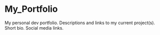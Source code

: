 # My_Portfolio
My personal dev portfolio. 
Descriptions and links to my current project(s).
Short bio. 
Social media links.
